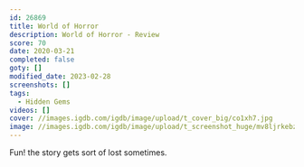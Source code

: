 ```yaml
---
id: 26869
title: World of Horror
description: World of Horror - Review
score: 70
date: 2020-03-21
completed: false
goty: []
modified_date: 2023-02-28
screenshots: []
tags:
  - Hidden Gems
videos: []
cover: //images.igdb.com/igdb/image/upload/t_cover_big/co1xh7.jpg
image: //images.igdb.com/igdb/image/upload/t_screenshot_huge/mv8ljrkebzhcy1gqpzoj.jpg
---
```

Fun! the story gets sort of lost sometimes.